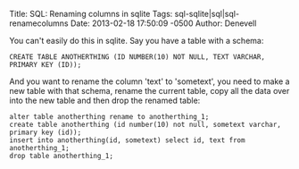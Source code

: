 Title: SQL: Renaming columns in sqlite
Tags: sql-sqlite|sql|sql-renamecolumns
Date: 2013-02-18 17:50:09 -0500 
Author: Denevell

You can't easily do this in sqlite. Say you have a table with a schema:

    CREATE TABLE ANOTHERTHING (ID NUMBER(10) NOT NULL, TEXT VARCHAR, PRIMARY KEY (ID));

And you want to rename the column 'text' to 'sometext', you need to make a new table with that schema, rename the current table, copy all the data over into the new table and then drop the renamed table:

    alter table anotherthing rename to anotherthing_1;
    create table anotherthing (id number(10) not null, sometext varchar, primary key (id));
    insert into anotherthing(id, sometext) select id, text from anotherthing_1;
    drop table anotherthing_1;
